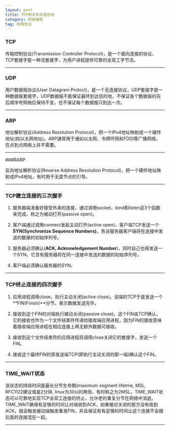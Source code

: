 ```yaml
---
layout: post
title: TCP相关的术语总结
category: 网络编程
tag: 网络协议
---
```


### TCP

传输控制协议(Transmission Controller Protocol)，是一个面向连接的协议，TCP套接字是一种流套接字，为用户进程提供可靠的全双工字节流。

---

### UDP

用户数据报协议(User Datagram Protocl)，是一个无连接协议，UDP套接字是一种数据报套接字，UDP数据报不能保证最终到达目的地，不保证各个数据报的先后顺序夸网络后保持不变，也不保证每个数据报只到达一次。

---

### ARP

地址解析协议(Address Resolution Protocol)，把一个IPv4地址映射成一个硬件地址(如以太网地址)。ARP通常用于诸如以太网、令牌环网和FDDI等广播网络，在点到点网络上并不需要。

---

###RARP

反向地址解析协议(Reverse Address Resolution Protocol)，把一个硬件地址映射成IPv4地址，有时用于无盘节点的引导。

---

### TCP建立连接的三次握手

1. 服务器端准备好接受外来的连接，通过调用socket、bind和listen这3个函数来完成，称之为被动打开(passive open)。

2. 客户端通过调用connect发起主动打开(active open)，客户端TCP发送一个**SYN(Synchronize Sequence Numbers)**，告诉服务器客户端将在连接中发送的数据的初始序列号。

3. 服务器必须确认(**ACK, Acknowledgement Number**)，同时自己也得发送一个SYN，它含有服务器将在同一连接中发送的数据的初始序列号。

4. 客户端必须确认服务器的SYN。

---

### TCP终止连接的四次握手

1. 应用进程调用close，执行主动关闭(active close)。该端的TCP于是发送一个**FIN(Finish)**分节，表示数据发送完毕。

2. 接收到这个FIN的对端执行被动关闭(passive close)。这个FIN由TCP确认，它的接收也作为一个文件结束符传递给接收端应用进程，因为FIN的接收意味着接收端应用进程在相应连接上再无额外数据可接收。

3. 接收到这个文件结束符的应用进程将调用close关闭它的套接字，发送一个FIN。

4. 接收这个最终FIN的原发送端TCP(即执行主动关闭的那一端)确认这个FIN。

---

### TIME_WAIT状态

该状态的持续时间是最长分节生命期(maximum segment lifetme, MSL, RFC1122建议值是2分钟, linux为30s)的两倍，有时称之为2MSL。TIME_WAIT状态可以可靠地实现TCP全双工连接的终止，允许老的重复分节在网络中消逝。TIME_WAIT确保有足够的时间让对端收到ACK，如果被动关闭的那方没有收到ACK，就会触发被动端触发重发FIN，并且保证有有足够的时间让这个连接不会跟后面的连接混在一起。

---

